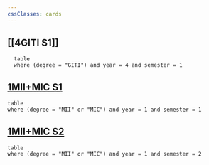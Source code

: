 ```yaml
---
cssClasses: cards
---
```


 ## [[4GITI S1]]

```dataview
  table
  where (degree = "GITI") and year = 4 and semester = 1
  ```

 ## [1MII+MIC S1](1MII+MIC%20S1.md)
  ```dataview
  table
  where (degree = "MII" or "MIC") and year = 1 and semester = 1
  ```
## [1MII+MIC S2](1MII+MIC%20S2.md)
```dataview
table
where (degree = "MII" or "MIC") and year = 1 and semester = 2
```
